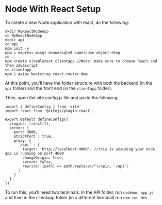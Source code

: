 # Node With React Setup

To create a new Node application with react, do the following:

```
mkdir MyReactNodeApp
cd MyReactNodeApp
mkdir api
cd api
npm init -y
npm i express mssql msnodesqlv8 camelcase-object-deep
cd ..
npm create vite@latest clientapp //Note: make sure to choose React and then Javascript
cd clientapp
npm i axios bootstrap react-router-dom
```

At this point, you'll have the folder structure with both the backend (in the `api` folder) and the front end (in the `clientapp` folder).

Then, open the vite.config.js file and paste the following:

```
import { defineConfig } from 'vite'
import react from '@vitejs/plugin-react';

export default defineConfig({
  plugins: [react()],
  server: {
    port: 3000,
    strictPort : true,
    proxy: {
      '/api' : {
        target: 'http://localhost:4000', //this is assuming your node app is running on port 4000
        changeOrigin: true,
        secure: false,
        rewrite: (path) => path.replace(/^\/api/, '/api')
      }
    }
  }
})
```

To run this, you'll need two terminals. In the API folder, run `nodemon app.js` and then in the clientapp folder (in a different terminal) run `npm run dev`
